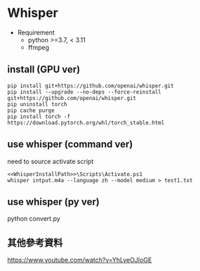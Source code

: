 # Whisper 
* Requirement
  * python  >=3.7, < 3.11
  * ffmpeg

## install (GPU ver)
```
pip install git+https://github.com/openai/whisper.git 
pip install --upgrade --no-deps --force-reinstall git+https://github.com/openai/whisper.git
pip uninstall torch
pip cache purge
pip install torch -f https://download.pytorch.org/whl/torch_stable.html
```

## use whisper (command ver)
need to source activate script

```
<<WhisperInstallPath>>\Scripts\Activate.ps1
whisper intput.m4a --language zh --model medium > test1.txt
```

## use whisper (py ver)
python convert.py

## 其他參考資料
https://www.youtube.com/watch?v=YhLyeOJIoGE
